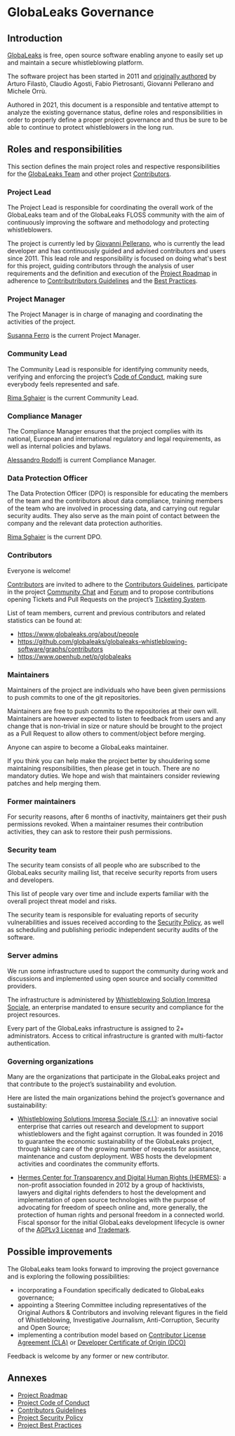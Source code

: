 # GlobaLeaks Governance

## Introduction
[GlobaLeaks](https://www.globaleaks.org) is free, open source software enabling anyone to easily set up and maintain a secure whistleblowing platform.

The software project has been started in 2011 and [originally authored](https://github.com/globaleaks/globaleaks-whistleblowing-software/blob/stable/AUTHORS) by Arturo Filastò, Claudio Agosti, Fabio Pietrosanti, Giovanni Pellerano and Michele Orrù.

Authored in 2021, this document is a responsible and tentative attempt to analyze the existing governance status, define roles and responsibilities in order to properly define a proper project governance and thus be sure to be able to continue to protect whistleblowers in the long run.

## Roles and responsibilities
This section defines the main project roles and respective responsibilities for the [GlobaLeaks Team](https://www.globaleaks.org/about/people/) and other project [Contributors](https://github.com/globaleaks/globaleaks-whistleblowing-software/graphs/contributors).

### Project Lead
The Project Lead is responsible for coordinating the overall work of the GlobaLeaks team and of the GlobaLeaks FLOSS community with the aim of continuously improving the software and methodology and protecting whistleblowers.

The project is currently led by [Giovanni Pellerano](https://www.globaleaks.org/about/people/#giovanni-pellerano), who is currently the lead developer and has continuously guided and advised contributors and users since 2011. This lead role and responsibility is focused on doing what's best for this project, guiding contributors through the analysis of user requirements and the definition and execution of the [Project Roadmap](https://docs.globaleaks.org/en/stable/roadmap/) in adherence to [Contributributors Guidelines](https://github.com/globaleaks/globaleaks-whistleblowing-software/blob/stable/CONTRIBUTING.md) and the [Best Practices](https://bestpractices.coreinfrastructure.org/en/projects/3816).

### Project Manager
The Project Manager is in charge of managing and coordinating the activities of the project.

[Susanna Ferro](https://www.globaleaks.org/about/people/#susanna-ferro) is the current Project Manager.

### Community Lead
The Community Lead is responsible for identifying community needs, verifying and enforcing the project’s [Code of Conduct](https://github.com/globaleaks/globaleaks-whistleblowing-software/blob/stable/CODE_OF_CONDUCT.md), making sure everybody feels represented and safe.

[Rima Sghaier](https://www.globaleaks.org/about/people/#rima-sghaier) is the current Community Lead.

### Compliance Manager
The Compliance Manager ensures that the project complies with its national, European and international regulatory and legal requirements, as well as internal policies and bylaws.

[Alessandro Rodolfi](https://www.globaleaks.org/about/people/#alessandro-rodolfi) is current Compliance Manager.

### Data Protection Officer
The Data Protection Officer (DPO) is responsible for educating the members of the team and the contributors about data compliance, training members of the team who are involved in processing data, and carrying out regular security audits. They also serve as the main point of contact between the company and the relevant data protection authorities.

[Rima Sghaier](https://www.globaleaks.org/about/people/#rima-sghaier) is the current DPO.

### Contributors
Everyone is welcome!

[Contributors](https://github.com/globaleaks/globaleaks-whistleblowing-software/graphs/contributors) are invited to adhere to the [Contributors Guidelines](https://github.com/globaleaks/globaleaks-whistleblowing-software/blob/stable/CONTRIBUTING.md), participate in the project [Community Chat](https://community.globaleaks.org) and [Forum](https://forum.globaleaks.org) and to propose contributions opening Tickets and Pull Requests on the project’s [Ticketing System](https://github.com/globaleaks/globaleaks-whistleblowing-software/issues).

List of team members, current and previous contributors and related statistics can be found at:

* https://www.globaleaks.org/about/people
* https://github.com/globaleaks/globaleaks-whistleblowing-software/graphs/contributors
* https://www.openhub.net/p/globaleaks

### Maintainers
Maintainers of the project are individuals who have been given permissions to push commits to one of the git repositories.

Maintainers are free to push commits to the repositories at their own will. Maintainers are however expected to listen to feedback from users and any change that is non-trivial in size or nature should be brought to the project as a Pull Request to allow others to comment/object before merging.

Anyone can aspire to become a GlobaLeaks maintainer.

If you think you can help make the project better by shouldering some maintaining responsibilities, then please get in touch. There are no mandatory duties. We hope and wish that maintainers consider reviewing patches and help merging them.

### Former maintainers
For security reasons, after 6 months of inactivity, maintainers get their push permissions revoked. When a maintainer resumes their contribution activities, they can ask to restore their push permissions.

### Security team
The security team consists of all people who are subscribed to the GlobaLeaks security mailing list, that receive security reports from users and developers.

This list of people vary over time and include experts familiar with the overall project threat model and risks.

The security team is responsible for evaluating reports of security vulnerabilities and issues received according to the [Security Policy](https://github.com/globaleaks/globaleaks-whistleblowing-software/security/policy), as well as scheduling and publishing periodic independent security audits of the software.

### Server admins
We run some infrastructure used to support the community during work and discussions and implemented using open source and socially committed providers.

The infrastructure is administered by [Whistleblowing Solution Impresa Sociale](https://www.whistleblowingsolutions.it), an enterprise mandated to ensure security and compliance for the project resources.

Every part of the GlobaLeaks infrastructure is assigned to 2+ administrators. Access to critical infrastructure is granted with multi-factor authentication.

### Governing organizations
Many are the organizations that participate in the GlobaLeaks project and that contribute to the project’s sustainability and evolution.

Here are listed the main organizations behind the project’s governance and sustainability:

* [Whistleblowing Solutions Impresa Sociale (S.r.l.)](https://www.whistleblowingsolutions.it/): an innovative social enterprise that carries out research and development to support whistleblowers and the fight against corruption. It was founded in 2016 to guarantee the economic sustainability of the GlobaLeaks project, through taking care of the growing number of requests for assistance, maintenance and custom deployment. WBS hosts the development activities and coordinates the community efforts.

* [Hermes Center for Transparency and Digital Human Rights (HERMES)](https://www.hermescenter.org/): a non-profit association founded in 2012 by a group of hacktivists, lawyers and digital rights defenders to host the development and implementation of open source technologies with the purpose of advocating for freedom of speech online and, more generally, the protection of human rights and personal freedom in a connected world. Fiscal sponsor for the initial GlobaLeaks development lifecycle is owner of the [AGPLv3 License](https://github.com/globaleaks/globaleaks-whistleblowing-software/blob/stable/LICENSE) and [Trademark](https://github.com/globaleaks/globaleaks-whistleblowing-software/blob/stable/brand/globaleaks-euipo-trademark-certificate.pdf).

## Possible improvements
The GlobaLeaks team looks forward to improving the project governance and is exploring the following possibilities:

* incorporating a Foundation specifically dedicated to GlobaLeaks governance;
* appointing a Steering Committee including representatives of the Original Authors & Contributors and involving relevant figures in the field of Whistleblowing, Investigative Journalism, Anti-Corruption, Security and Open Source;
* implementing a contribution model based on [Contributor License Agreement (CLA)](https://en.wikipedia.org/wiki/Contributor_License_Agreement) or [Developer Certificate of Origin (DCO)](https://en.wikipedia.org/wiki/Developer_Certificate_of_Origin)

Feedback is welcome by any former or new contributor.

## Annexes

* [Project Roadmap](https://docs.globaleaks.org/en/devel/roadmap/index.html)
* [Project Code of Conduct](https://github.com/globaleaks/globaleaks-whistleblowing-software/blob/stable/CODE_OF_CONDUCT.md)
* [Contributors Guidelines](https://github.com/globaleaks/globaleaks-whistleblowing-software/blob/stable/CONTRIBUTING.md)
* [Project Security Policy](https://github.com/globaleaks/globaleaks-whistleblowing-software/security/policy)
* [Project Best Practices](https://bestpractices.coreinfrastructure.org/en/projects/3816)
